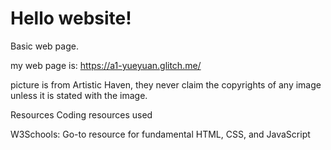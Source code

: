 # Hello website!

Basic web page.

my web page is: https://a1-yueyuan.glitch.me/

picture is from Artistic Haven, they never claim the copyrights of any image unless it is stated with the image.

Resources
Coding resources used

W3Schools: Go-to resource for fundamental HTML, CSS, and JavaScript
